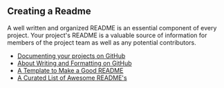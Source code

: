 ## Creating a Readme

A well written and organized README is an essential component of every project.
Your project's README is a valuable source of information for members of the
project team as well as any potential contributors.

- [Documenting your projects on GitHub](https://guides.github.com/features/wikis/)
- [About Writing and Formatting on GitHub](https://help.github.com/articles/about-writing-and-formatting-on-github/)
- [A Template to Make a Good README](https://gist.github.com/PurpleBooth/109311bb0361f32d87a2)
- [A Curated List of Awesome README's](https://github.com/matiassingers/awesome-readme)
